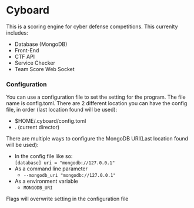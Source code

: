 # Cyboard

This is a scoring engine for cyber defense competitions. This currenlty includes:  
- Database (MongoDB)  
- Front-End  
- CTF API  
- Service Checker  
- Team Score Web Socket  

### Configuration
You can use a configuration file to set the setting for the program. The file
name is config.toml. There are 2 different location you can have the config
file, in order (last location found will be used):  
- $HOME/.cyboard/config.toml  
- . (current director)

There are multiple ways to configure the MongoDB URI(Last location found will be used):
- In the config file like so:  
    `[database]
        uri = "mongodb://127.0.0.1"`  
- As a command line parameter  
    - `--mongodb_uri "mongodb://127.0.0.1"`  
- As a environment variable  
    - `MONGODB_URI`  

Flags will overwrite setting in the configuration file
